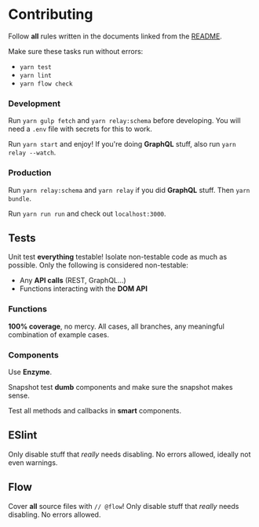 # Contributing

Follow **all** rules written in the documents linked from the [README](./README.md).

Make sure these tasks run without errors:
* `yarn test`
* `yarn lint`
* `yarn flow check`

### Development

Run `yarn gulp fetch` and `yarn relay:schema` before developing. You will need a `.env` file with secrets for this to work.

Run `yarn start` and enjoy! If you're doing **GraphQL** stuff, also run `yarn relay --watch`.

### Production

Run `yarn relay:schema` and `yarn relay` if you did **GraphQL** stuff. Then `yarn bundle`.

Run `yarn run run` and check out `localhost:3000`.

## Tests

Unit test **everything** testable! Isolate non-testable code as much as possible. Only the following is considered non-testable:

* Any **API calls** (REST, GraphQL...)
* Functions interacting with the **DOM API**

### Functions

**100% coverage**, no mercy. All cases, all branches, any meaningful combination of example cases.

### Components

Use **Enzyme**.

Snapshot test **dumb** components and make sure the snapshot makes sense.

Test all methods and callbacks in **smart** components.

## ESlint

Only disable stuff that _really_ needs disabling. No errors allowed, ideally not even warnings.

## Flow

Cover **all** source files with `// @flow`! Only disable stuff that _really_ needs disabling. No errors allowed.


